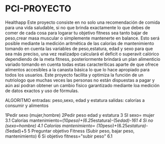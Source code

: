 # PCI-PROYECTO
Healthapp
Este proyecto consiste en no solo una recomendación de comida para una vida saludable, si no que brinda exactamente lo que debes de comer de cada cosa para logarar tu objetivo fitness sea tanto bajar de peso,crear masa muscular o simplemente mantenerte en balance.
Esto será posible mediante la medición aritmética de las calorías de mantenimiento tomando en cuenta las variables de peso,estatura, edad y sexo para que sea más preciso, una vez realizadpo calculará el deficit o superavit calórico dependiendo de la meta fitness, posteriormente brindará un plan alimenticio variado tomando en cuenta todas estas caracteríticas aparte de que ofrece alimentos accesibles a la canasta básica lo que lo hace apropiado para todos los usuarios.
Este proyecto facilita y optimiza la función de un nutriologo que muchas veces las personas no están dispuestas a pagar y aún así podran obtener un cambio fisico garantizado mediante loa medición de datos exactos y uso de fórmulas.

ALGORITMO
entradas: peso,sexo, edad y estatura
salidas: calorías a consumir y alimentos

1Pedir sexo (mujer,hombre)
2Pedir peso edad y estatura
3 SI sexo= mujer
 3.1 Calorías mantenimiento=(10*peso)+(6.25*estatura)-(5*edad)-161
4 Si no (sexo=hombre)
 4.1 Calorías mantenimiento= (10*peso)+(6.25*estatura)-(5*edad)+5
5 Preguntar objetivo Fitness (Subir peso, bajar peso, mantenimiento)
6 Si objetivo fitness="subir peso"
 6.1
